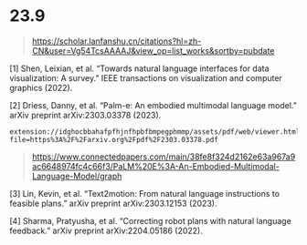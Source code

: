 # 23.9
> https://scholar.lanfanshu.cn/citations?hl=zh-CN&user=Vg54TcsAAAAJ&view_op=list_works&sortby=pubdate

[1] Shen, Leixian, et al. “Towards natural language interfaces for data visualization: A survey.” IEEE transactions on visualization and computer graphics (2022).

[2] Driess, Danny, et al. “Palm-e: An embodied multimodal language model.” arXiv preprint arXiv:2303.03378 (2023).

    extension://idghocbbahafpfhjnfhpbfbmpegphmmp/assets/pdf/web/viewer.html?file=https%3A%2F%2Farxiv.org%2Fpdf%2F2303.03378.pdf
> https://www.connectedpapers.com/main/38fe8f324d2162e63a967a9ac6648974fc4c66f3/PaLM%20E%3A-An-Embodied-Multimodal-Language-Model/graph




[3] Lin, Kevin, et al. “Text2motion: From natural language instructions to feasible plans.” arXiv preprint arXiv:2303.12153 (2023).

[4] Sharma, Pratyusha, et al. “Correcting robot plans with natural language feedback.” arXiv preprint arXiv:2204.05186 (2022). 

